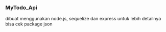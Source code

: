 ### MyTodo_Api

dibuat menggunakan node.js, sequelize dan express
untuk lebih detailnya bisa cek package json
